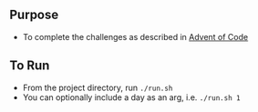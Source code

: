 ## Purpose
 - To complete the challenges as described in [Advent of Code](https://adventofcode.com/2021)

## To Run
 - From the project directory, run `./run.sh`
 - You can optionally include a day as an arg, i.e. `./run.sh 1`